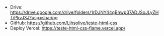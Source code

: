 - Drive: https://drive.google.com/drive/folders/1rDJNY44qBhwp37ADJSoJLyZHTiPkvJ3J?usp=sharing
- GitHub: https://github.com/Lihsolive/teste-html-css
- Deploy Vercel: https://teste-html-css-flame.vercel.app/
